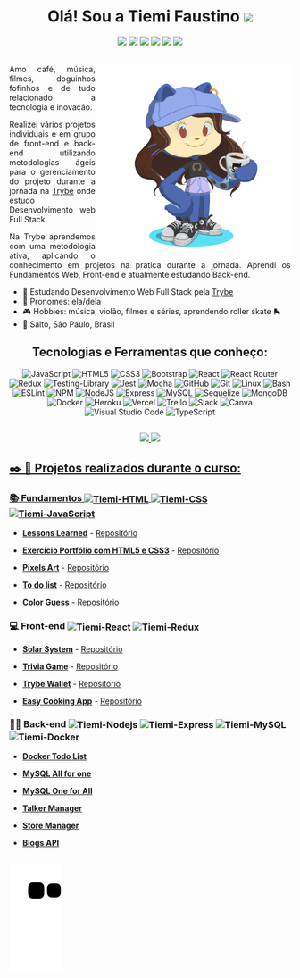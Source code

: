 <div align="center"><h1> Olá! Sou a Tiemi Faustino <img src="https://media.giphy.com/media/hvRJCLFzcasrR4ia7z/giphy.gif" width="40px"></h1></div>

<!-- Contato -->
<div align="center">
  <a href="https://www.linkedin.com/in/tiemifaustino/" target="_blank"><img src="https://img.shields.io/badge/-LinkedIn-%230077B5?style=for-the-badge&logo=linkedin&logoColor=white" target="_blank"></a> 
  <a href="mailto:hayashipharma@gmail.com" target="_blank"><img src="https://img.shields.io/badge/Gmail-D14836?style=for-the-badge&logo=gmail&logoColor=white"></a>
  <a href = "https://www.hackerrank.com/tiemidev"><img src="https://img.shields.io/badge/-Hackerrank-2EC866?style=for-the-badge&logo=HackerRank&logoColor=white" target="_blank"></a>
  <a href="https://api.whatsapp.com/send?phone=5511911871216" target="_blank"><img src="https://img.shields.io/badge/WhatsApp-25D366?style=for-the-badge&logo=whatsapp&logoColor=white"></a>
  <a href="https://t.me/tiemifaustino" target="_blank"><img src="https://img.shields.io/badge/Telegram-2CA5E0?style=for-the-badge&logo=telegram&logoColor=white"></a>
  <a href="https://www.instagram.com/tiemifaustino/" target="_blank"><img src="https://img.shields.io/badge/-Instagram-%23E4405F?style=for-the-badge&logo=instagram&logoColor=white" target="_blank"></a>
</div>
<br>

<div align="justify">

  <img align="right" src="/octocat-tiemi.png" alt="Octocat Tiemi Faustino" width="350px">

  Amo café, música, filmes, doguinhos fofinhos e de tudo relacionado a tecnologia e inovação.

  Realizei vários projetos individuais e em grupo de front-end e back-end utilizando metodologias ágeis para o gerenciamento do projeto durante a jornada na <a href="https://www.betrybe.com/">Trybe</a> onde estudo Desenvolvimento web Full Stack.

  Na Trybe aprendemos com uma metodologia ativa, aplicando o conhecimento em projetos na prática durante a jornada. Aprendi os Fundamentos Web, Front-end e atualmente estudando Back-end.

</div>

- 🌱 Estudando Desenvolvimento Web Full Stack pela [Trybe](https://www.betrybe.com/)
- 👩 Pronomes: ela/dela
- 🎮 Hobbies: música, violão, filmes e séries, aprendendo roller skate 🛼
- 📍 Salto, São Paulo, Brasil

##


<div align="center">

<h2 align="center"> Tecnologias e Ferramentas que conheço: </h2>

![JavaScript](https://img.shields.io/badge/javascript-%23323330.svg?style=for-the-badge&logo=javascript&logoColor=%23F7DF1E)
![HTML5](https://img.shields.io/badge/html5-%23E34F26.svg?style=for-the-badge&logo=html5&logoColor=white)
![CSS3](https://img.shields.io/badge/css3-%231572B6.svg?style=for-the-badge&logo=css3&logoColor=white)
![Bootstrap](https://img.shields.io/badge/bootstrap-%23563D7C.svg?style=for-the-badge&logo=bootstrap&logoColor=white)
![React](https://img.shields.io/badge/react-%2320232a.svg?style=for-the-badge&logo=react&logoColor=%2361DAFB)
![React Router](https://img.shields.io/badge/React_Router-CA4245?style=for-the-badge&logo=react-router&logoColor=white)
![Redux](https://img.shields.io/badge/redux-%23593d88.svg?style=for-the-badge&logo=redux&logoColor=white)
![Testing-Library](https://img.shields.io/badge/-TestingLibrary-%23E33332?style=for-the-badge&logo=testing-library&logoColor=white)
![Jest](https://img.shields.io/badge/-jest-%23C21325?style=for-the-badge&logo=jest&logoColor=white)
![Mocha](https://img.shields.io/badge/-mocha-%238D6748?style=for-the-badge&logo=mocha&logoColor=white)
![GitHub](https://img.shields.io/badge/github-%23121011.svg?style=for-the-badge&logo=github&logoColor=white)
![Git](https://img.shields.io/badge/git-%23F05033.svg?style=for-the-badge&logo=git&logoColor=white)
![Linux](https://img.shields.io/badge/Linux-FCC624?style=for-the-badge&logo=linux&logoColor=black)
![Bash](https://img.shields.io/badge/GNU%20Bash-4EAA25?style=for-the-badge&logo=GNU%20Bash&logoColor=white)
![ESLint](https://img.shields.io/badge/ESLint-4B3263?style=for-the-badge&logo=eslint&logoColor=white)
![NPM](https://img.shields.io/badge/NPM-%23000000.svg?style=for-the-badge&logo=npm&logoColor=white)
![NodeJS](https://img.shields.io/badge/node.js-6DA55F?style=for-the-badge&logo=node.js&logoColor=white)
![Express](https://img.shields.io/badge/Express.js-404D59?style=for-the-badge)
![MySQL](https://img.shields.io/badge/mysql-%2300f.svg?style=for-the-badge&logo=mysql&logoColor=white)
![Sequelize](https://img.shields.io/badge/Sequelize-52B0E7?style=for-the-badge&logo=Sequelize&logoColor=white)
![MongoDB](https://img.shields.io/badge/MongoDB-%234ea94b.svg?style=for-the-badge&logo=mongodb&logoColor=white)
![Docker](https://img.shields.io/badge/docker-%230db7ed.svg?style=for-the-badge&logo=docker&logoColor=white)
![Heroku](https://img.shields.io/badge/heroku-%23430098.svg?style=for-the-badge&logo=heroku&logoColor=white)
![Vercel](https://img.shields.io/badge/vercel-%23000000.svg?style=for-the-badge&logo=vercel&logoColor=white)
![Trello](https://img.shields.io/badge/Trello-%23026AA7.svg?style=for-the-badge&logo=Trello&logoColor=white)
![Slack](https://img.shields.io/badge/Slack-4A154B?style=for-the-badge&logo=slack&logoColor=white)
![Canva](https://img.shields.io/badge/Canva-%2300C4CC.svg?style=for-the-badge&logo=Canva&logoColor=white)
![Visual Studio Code](https://img.shields.io/badge/Visual%20Studio%20Code-0078d7.svg?style=for-the-badge&logo=visual-studio-code&logoColor=white)
![TypeScript](https://img.shields.io/badge/typescript-%23007ACC.svg?style=for-the-badge&logo=typescript&logoColor=white)

</div>
               
##

<div align="center">
  <a href="https://github.com/tiemifaustino">
  <img height="160em" src="https://github-readme-stats.vercel.app/api?username=tiemifaustino&show_icons=true&theme=algolia&include_all_commits=true&count_private=true"/>
  <img height="160em" src="https://github-readme-stats.vercel.app/api/top-langs/?username=tiemifaustino&layout=compact&langs_count=7&theme=algolia"/>
</div>

##

<h2> ✒️ 📖 Projetos realizados durante o curso: </h2>
<h3>
   📚 Fundamentos
   <img  align="center" alt="Tiemi-HTML" height="30" width="40" src="https://cdn.jsdelivr.net/gh/devicons/devicon/icons/html5/html5-original.svg" />   
   <img align="center" alt="Tiemi-CSS" height="30" width="40" src="https://cdn.jsdelivr.net/gh/devicons/devicon/icons/css3/css3-original.svg" />
   <img align="center" alt="Tiemi-JavaScript" height="30" width="40" src="https://cdn.jsdelivr.net/gh/devicons/devicon/icons/javascript/javascript-original.svg" />       
</h3>

* **[Lessons Learned](https://tiemifaustino.github.io/lessons-learned/)** - [Repositório](https://github.com/tiemifaustino/lessons-learned)
   
* **[Exercício Portfólio com HTML5 e CSS3](https://tiemifaustino.github.io/#eu)** - [Repositório](https://github.com/tiemifaustino/tiemifaustino.github.io)
   
* **[Pixels Art](https://tiemifaustino.github.io/project-pixels-art/)** - [Repositório](https://github.com/tiemifaustino/project-pixels-art)
   
* **[To do list](https://tiemifaustino.github.io/project-todo-list/)** - [Repositório](https://github.com/tiemifaustino/project-todo-list)
   
* **[Color Guess](https://tiemifaustino.github.io/color-guess-project-bonus/)** - [Repositório](https://github.com/tiemifaustino/color-guess-project-bonus)

<h3>
   💻 Front-end
   <img align="center" alt="Tiemi-React" height="30" width="40" src="https://cdn.jsdelivr.net/gh/devicons/devicon/icons/react/react-original.svg" />
   <img align="center" alt="Tiemi-Redux" height="30" width="40" src="https://cdn.jsdelivr.net/gh/devicons/devicon/icons/redux/redux-original.svg" />
</h3>

* **[Solar System](https://tiemifaustino.github.io/solar-system-react-project/)** - [Repositório](https://github.com/tiemifaustino/solar-system-react-project)

* **[Trivia Game](https://trivia-group24.vercel.app/)** - [Repositório](https://github.com/tiemifaustino/trivia-group24)

* **[Trybe Wallet](https://trybe-wallet-two.vercel.app/)** - [Repositório](https://github.com/tiemifaustino/trybe-wallet)

* **[Easy Cooking App](http://easycooking-app.vercel.app/)** - [Repositório](https://github.com/tiemifaustino/easycooking-app)


<h3>
   👩‍🍳 Back-end
   <img align="center" alt="Tiemi-Nodejs" height="30" width="40" src="https://cdn.jsdelivr.net/gh/devicons/devicon/icons/nodejs/nodejs-original.svg" />
   <img align="center" alt="Tiemi-Express" height="40" width="40" src="https://cdn.jsdelivr.net/gh/devicons/devicon/icons/express/express-original-wordmark.svg" />
   <img align="center" alt="Tiemi-MySQL" height="30" width="40" src="https://cdn.jsdelivr.net/gh/devicons/devicon/icons/mysql/mysql-original.svg" />
   <img align="center" alt="Tiemi-Docker" height="30" width="40" src="https://cdn.jsdelivr.net/gh/devicons/devicon/icons/docker/docker-plain.svg" />
</h3>

* **[Docker Todo List](https://github.com/tiemifaustino/docker-todolist-project)** 

* **[MySQL All for one](https://github.com/tiemifaustino/mysql-all-for-one)**

* **[MySQL One for All](https://github.com/tiemifaustino/mysql-one-for-all)**

* **[Talker Manager](https://github.com/tiemifaustino/talker-manager)**

* **[Store Manager](https://github.com/tiemifaustino/store-manager)** 

* **[Blogs API](https://github.com/tiemifaustino/blogs-api)**

##

![Snake animation](https://github.com/tiemifaustino/tiemifaustino/blob/output/github-contribution-grid-snake.svg)

